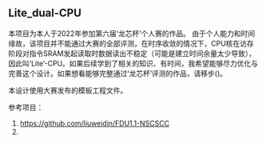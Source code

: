 Lite_dual-CPU
---------------

本项目为本人于2022年参加第六届‘龙芯杯’个人赛的作品。 由于个人能力和时间缘故，该项目并不能通过大赛的全部评测，在时序收敛的情况下，CPU核在访存阶段对指令SRAM发起读取时数据读出不稳定（可能是建立时间余量太少导致），因此叫‘Lite’-CPU。如果后续学到了相关的知识、有时间，我希望能够尽力优化与完善这个设计。如果想看能够完整通过‘龙芯杯’评测的作品，请移步()。

本设计使用大赛发布的模板工程文件。


参考项目：
1. [https://github.com/liuweidin/FDU1.1-NSCSCC ](https://github.com/NSCSCC-2020-Fudan/FDU1.1-NSCSCC)
2. 
